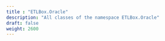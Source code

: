 ```yaml
---
title : "ETLBox.Oracle"
description: "All classes of the namespace ETLBox.Oracle"
draft: false
weight: 2600
---
```

